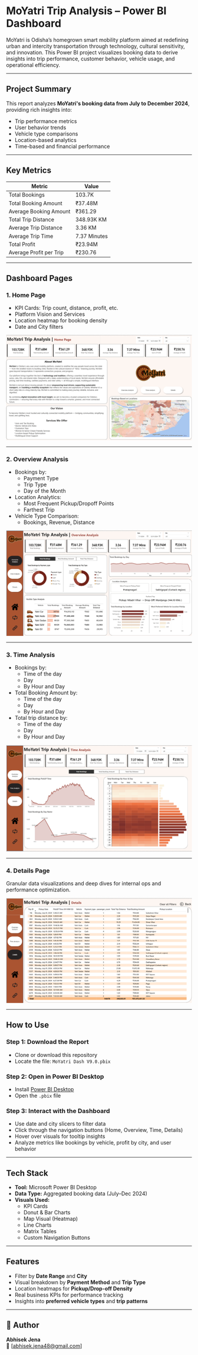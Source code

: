 # MoYatri Trip Analysis – Power BI Dashboard

MoYatri is Odisha’s homegrown smart mobility platform aimed at redefining urban and intercity transportation through technology, cultural sensitivity, and innovation. This Power BI project visualizes booking data to derive insights into trip performance, customer behavior, vehicle usage, and operational efficiency.

---

## Project Summary

This report analyzes **MoYatri's booking data from July to December 2024**, providing rich insights into:

- Trip performance metrics
- User behavior trends
- Vehicle type comparisons
- Location-based analytics
- Time-based and financial performance

---

## Key Metrics

| Metric                   | Value         |
|--------------------------|---------------|
| Total Bookings           | 103.7K        |
| Total Booking Amount     | ₹37.48M       |
| Average Booking Amount   | ₹361.29       |
| Total Trip Distance      | 348.93K KM    |
| Average Trip Distance    | 3.36 KM       |
| Average Trip Time        | 7.37 Minutes  |
| Total Profit             | ₹23.94M       |
| Average Profit per Trip  | ₹230.76       |

---

## Dashboard Pages

### 1. **Home Page**

- KPI Cards: Trip count, distance, profit, etc.
- Platform Vision and Services
- Location heatmap for booking density
- Date and City filters

![Home Page](homepage.png)

---

### 2. **Overview Analysis**

- Bookings by:
  - Payment Type
  - Trip Type
  - Day of the Month
- Location Analytics:
  - Most Frequent Pickup/Dropoff Points
  - Farthest Trip
- Vehicle Type Comparison:
  - Bookings, Revenue, Distance

![Overview Page](overview.png)

---

### 3. **Time Analysis**

- Bookings by:
  - Time of the day
  - Day
  - By Hour and Day
- Total Booking Amount by:
  - Time of the day
  - Day
  - By Hour and Day
- Total trip distance by:
  - Time of the day
  - Day
  - By Hour and Day

![Time Analysis Page](time.png)


---

### 4. **Details Page**

Granular data visualizations and deep dives for internal ops and performance optimization.

![Detailed Data](detail.png)

---

## How to Use

### Step 1: Download the Report
- Clone or download this repository
- Locate the file: `MoYatri Dash V9.0.pbix`

### Step 2: Open in Power BI Desktop
- Install [Power BI Desktop](https://powerbi.microsoft.com/desktop/)
- Open the `.pbix` file

### Step 3: Interact with the Dashboard
- Use date and city slicers to filter data
- Click through the navigation buttons (Home, Overview, Time, Details)
- Hover over visuals for tooltip insights
- Analyze metrics like bookings by vehicle, profit by city, and user behavior

---

## Tech Stack

- **Tool:** Microsoft Power BI Desktop
- **Data Type:** Aggregated booking data (July–Dec 2024)
- **Visuals Used:**
  - KPI Cards
  - Donut & Bar Charts
  - Map Visual (Heatmap)
  - Line Charts
  - Matrix Tables
  - Custom Navigation Buttons

---

## Features

- Filter by **Date Range** and **City**
- Visual breakdown by **Payment Method** and **Trip Type**
- Location heatmaps for **Pickup/Drop-off Density**
- Real business KPIs for performance tracking
- Insights into **preferred vehicle types** and **trip patterns**

---



## 👤 Author

**Abhisek Jena**   
📧 [abhisek.jena48@gmail.com] 


